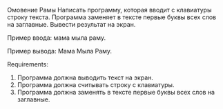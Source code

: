 Омовение Рамы
Написать программу, которая вводит с клавиатуры строку текста.
Программа заменяет в тексте первые буквы всех слов на заглавные.
Вывести результат на экран.

Пример ввода:
мама мыла раму.

Пример вывода:
Мама Мыла Раму.


Requirements:
1. Программа должна выводить текст на экран.
2. Программа должна считывать строку с клавиатуры.
3. Программа должна заменять в тексте первые буквы всех слов на заглавные.

